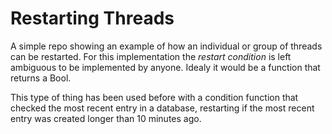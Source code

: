 # Restarting Threads

A simple repo showing an example of how an individual or group of threads can be restarted.
For this implementation the *restart condition* is left ambiguous to be implemented by anyone. Idealy it would be a function
that returns a Bool.

This type of thing has been used before with a condition function that checked the most recent entry in a database, restarting
if the most recent entry was created longer than 10 minutes ago.
